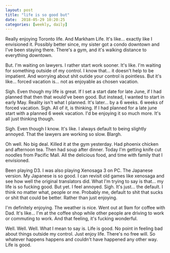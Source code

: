 ```yaml
---
layout: post
title: "life is so good but"
date:  2018-05-29 10:20:25
categories: [weekly, daily]
---
```

Really enjoying Toronto life. And Markham Life. It's like... exactly like I envisioned it. Possibly better since, my sister got a condo downtown and I've been staying there. There's a gym, and it's walking distance to everything downtown.

But. I'm waiting on lawyers. I rather start work sooner. It's like. I'm waiting for something outside of my control. I know that... it doesn't help to be impatient. And worrying about shit outide your control is pointless. But it's like... forced vacation is... not as enjoyable as chosen vacation.

Sigh. Even though my life is great. If I set a start date for late June, if I had planned that then that would've been good. But instead, I wanted to start in early May. Reality isn't what I planned. It's later... by a 6 weeks. 6 weeks of forced vacation. Sigh. All of it, is thinking. If I had planned for a late june start with a planned 6 week vacation. I'd be enjoying it so much more. It's all just thinking though.

Sigh. Even though I know. It's like. I always default to being slightly annoyed. That the lawyers are working so slow. Blargh.

Oh well. No big deal. Killed it at the gym yesterday. Had phoenix chicken and afternoon tea. Then had soup after dinner. Today I'm getting knife cut noodles from Pacific Mall. All the delicious food, and time with family that I envisioned.

Been playing D3. I was also playing Xenosaga 3 on PC. The Japanese version. My Japanese is so good. I can revisit old games like xenosaga and see how well the original translators did. What I'm trying to say is that... my life is so fucking good. But yet. I feel annoyed. Sigh. It's just... the default. I think no matter what, people or me. Probably me, default to shit that sucks or shit that could be better. Rather than just enjoying.

I'm definitely enjoying. The weather is nice. Went out at 9am for coffee with Dad. It's like... I'm at the coffee shop while other people are driving to work or commuting to work. And that feeling, it's fucking wonderful.

Well. Well. Well. What I mean to say is. Life is good. No point in feeling bad about things outside my control. Just enjoy life. There's no free will. So whatever happens happens and couldn't have happened any other way. Life is good.
